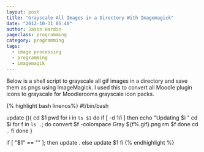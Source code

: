```yaml
---
layout: post
title: "Grayscale All Images in a Directory With Imagemagick"
date: "2012-10-31 05:40"
author: Jason Hardin
pageclass: programming
category: programming
tags:
  - image processing
  - programming
  - imagemagik
---
```


Below is a shell script to grayscale all gif images in a directory and save them as pngs using ImageMagick. I used this to convert all Moodle plugin icons to grayscale for Moodlerooms grayscale icon packs.

{% highlight bash linenos%}
#!/bin/bash

update (){
	cd $1
	pwd
	for i in `ls $1`
	do
		if [ -d $1/$i ]
		then
			echo "Updating $i "
			cd $i
			for f in `ls .`;
			do
				convert $f -colorspace Gray ${f%.gif}.png
				rm $f
			done
			cd ..
		fi
	done
}

if [ "$1" == "" ]; then
	update .
else
	update $1
fi
{% endhighlight %}
